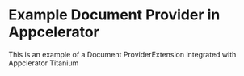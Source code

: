 # Example Document Provider in Appcelerator

This is an example of a Document ProviderExtension integrated with Appclerator Titanium